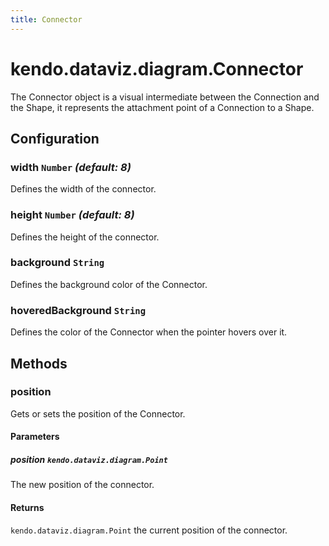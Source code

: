 ```yaml
---
title: Connector
---
```


# kendo.dataviz.diagram.Connector

The Connector object is a visual intermediate between the Connection and the Shape, it represents the attachment point of a Connection to a Shape.

## Configuration

### width `Number` *(default: 8)*

Defines the width of the connector.

### height `Number` *(default: 8)*

Defines the height of the connector.

### background `String`

Defines the background color of the Connector.

### hoveredBackground `String`

Defines the color of the Connector when the pointer hovers over it.

## Methods

### position

Gets or sets the position of the Connector.

#### Parameters

##### position `kendo.dataviz.diagram.Point`

The new position of the connector.

#### Returns

`kendo.dataviz.diagram.Point` the current position of the connector.

